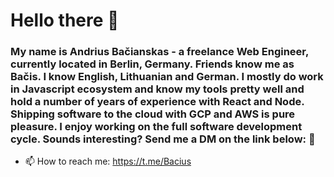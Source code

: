 

# Hello there 👋

### My name is Andrius Bačianskas - a freelance Web Engineer, currently located in Berlin, Germany. Friends know me as Bačis. I know English, Lithuanian and German. I mostly do work in Javascript ecosystem and know my tools pretty well and hold a number of years of experience with React and Node. Shipping software to the cloud with GCP and AWS is pure pleasure. I enjoy working on the full software development cycle. Sounds interesting? Send me a DM on the link below: 👾

- 📫   How to reach me: https://t.me/Bacius

